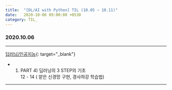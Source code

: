 ```yaml
---
title:  "[DL/AI with Python] TIL (10.05 ~ 10.11)"
date:   2020-10-06 09:00:00 +0530
category: TIL_  
---  
```

### 2020.10.06
***    
[딥러닝/인공지능](https://business.fastcampus.co.kr/#){: target="_blank"}    
- 01. PART 4) 딥러닝의 3 STEP의 기초  
 12 - 14 ( 얕은 신경망 구현, 경사하강 학습법)  

---    

